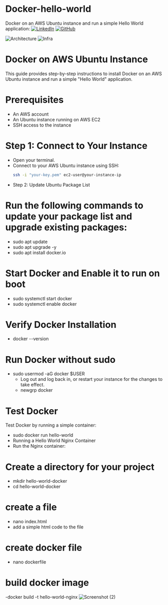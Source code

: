 # Docker-hello-world
Docker on an AWS Ubuntu instance and run a simple Hello World application:
[![LinkedIn](https://img.shields.io/badge/Connect%20with%20me%20on-LinkedIn-blue.svg)](https://www.linkedin.com/in/osagie-anolu-963b78216/)
[![GitHub](https://img.shields.io/github/stars/AmanPathak-DevOps.svg?style=social)](https://github.com/nolunchbreaks)


![Architecture](assets/Infra.gif)
![Infra](https://github.com/user-attachments/assets/a31549c9-b299-40d6-83c2-84f9b8558924)


# Docker on AWS Ubuntu Instance

This guide provides step-by-step instructions to install Docker on an AWS Ubuntu instance and run a simple "Hello World" application.

# Prerequisites

- An AWS account
- An Ubuntu instance running on AWS EC2
- SSH access to the instance

# Step 1: Connect to Your Instance

- Open your terminal.
-  Connect to your AWS Ubuntu instance using SSH:
   ```sh
   ssh -i "your-key.pem" ec2-user@your-instance-ip
- Step 2: Update Ubuntu Package List

# Run the following commands to update your package list and upgrade existing packages:

- sudo apt update
- sudo apt upgrade -y
- sudo apt install docker.io

# Start Docker and Enable it to run on boot
- sudo systemctl start docker
- sudo systemctl enable docker

# Verify Docker Installation
- docker --version

# Run Docker without sudo
- sudo usermod -aG docker $USER
  - Log out and log back in, or restart your instance for the changes to take effect.
  - newgrp docker

# Test Docker
Test Docker by running a simple container:
- sudo docker run hello-world
- Running a Hello World Nginx Container
- Run the Nginx container:

# Create a directory for your project
- mkdir hello-world-docker
- cd hello-world-docker

# create a file
- nano index.html
- add a simple html code to the file
# create docker file
- nano dockerfile

# build docker image
-docker build -t hello-world-nginx
![Screenshot (2)](https://github.com/user-attachments/assets/2e01851d-2b60-4f9e-b8b0-cfc8181ac4eb)
